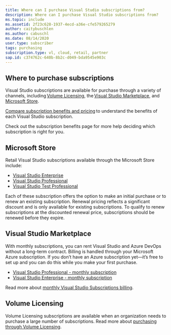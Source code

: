 ```yaml
---
title: Where can I purchase Visual Studio subscriptions from?
description: Where can I purchase Visual Studio subscriptions from?
ms.topic: include
ms.assetid: 2f23c628-1937-4ecd-a36e-cfe579265279
author: caitybuschlen
ms.author: cabuschl
ms.date: 08/14/2020
user.type: subscriber
tags: purchasing
subscription.type: vl, cloud, retail, partner
sap.id: c374762c-640b-8b2c-d049-bda9545e903c
---
```


## Where to purchase subscriptions 

Visual Studio subscriptions are available for purchase through a variety of channels, including [Volume Licensing](https://www.microsoft.com/licensing/default), the [Visual Studio Marketplace](https://marketplace.visualstudio.com/subscriptions), and [Microsoft Store](https://www.microsoft.com/store/collections/visualstudio).  

[Compare subscription benefits and pricing](https://visualstudio.microsoft.com/vs/pricing/) to understand the benefits of each Visual Studio subscription. 

Check out the subscription benefits page for more help deciding which subscription is right for you.   

## Microsoft Store 

Retail Visual Studio subscriptions available through the Microsoft Store include: 

* [Visual Studio Enterprise](https://www.microsoft.com/p/visual-studio-enterprise-subscription/dg7gmgf0dst4?activetab=pivot%3aoverviewtab)
* [Visual Studio Professional](https://www.microsoft.com/p/visual-studio-professional-subscription/dg7gmgf0dst3?activetab=pivot%3aoverviewtab)
* [Visual Studio Test Professional](https://www.microsoft.com/p/visual-studio-test-professional-subscription/dg7gmgf0dst6?activetab=pivot%3aoverviewtab) 

Each of these subscription offers the option to make an initial purchase or to renew an existing subscription. Renewal pricing reflects a significant discount and is only available for existing subscriptions. To qualify to renew subscriptions at the discounted renewal price, subscriptions should be renewed before they expire. 

## Visual Studio Marketplace 

With monthly subscriptions, you can rent Visual Studio and Azure DevOps without a long-term contract. Billing is handled through your Microsoft Azure subscription. If you don’t have an Azure subscription yet—it’s free to set up and you can do this while you make your first purchase.  

* [Visual Studio Professional - monthly subscription](https://marketplace.visualstudio.com/items?itemName=ms.vs-professional-monthly) 
* [Visual Studio Enterprise - monthly subscription](https://marketplace.visualstudio.com/items?itemName=ms.vs-enterprise-monthly) 

Read more about [monthly Visual Studio Subscriptions billing](https://docs.microsoft.com/visualstudio/subscriptions/vscloud-billing-faq). 

## Volume Licensing 

Volume Licensing subscriptions are available when an organization needs to purchase a large number of subscriptions. Read more about [purchasing through Volume Licensing](https://www.microsoft.com/licensing/how-to-buy/how-to-buy).